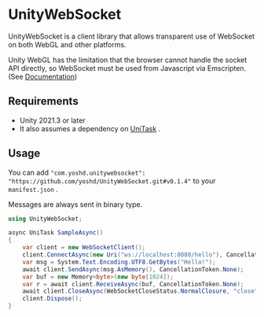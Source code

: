 # UnityWebSocket

UnityWebSocket is a client library that allows transparent use of WebSocket on both WebGL and other platforms.

Unity WebGL has the limitation that the browser cannot handle the socket API directly, so WebSocket must be used from Javascript via Emscripten. (See [Documentation](https://docs.unity3d.com/2021.3/Documentation/Manual/webgl-networking.html))

## Requirements

- Unity 2021.3 or later
- It also assumes a dependency on [UniTask](https://github.com/Cysharp/UniTask) .

## Usage

You can add `"com.yoshd.unitywebsocket": "https://github.com/yoshd/UnityWebSocket.git#v0.1.4"` to your `manifest.json` .

Messages are always sent in binary type.

```cs
using UnityWebSocket;

async UniTask SampleAsync()
{
    var client = new WebSocketClient();
    client.ConnectAsync(new Uri("ws://localhost:8080/hello"), CancellationToken.None);
    var msg = System.Text.Encoding.UTF8.GetBytes("Hello!");
    await client.SendAsync(msg.AsMemory(), CancellationToken.None);
    var buf = new Memory<byte>(new byte[1024]);
    var r = await client.ReceiveAsync(buf, CancellationToken.None);
    await client.CloseAsync(WebSocketCloseStatus.NormalClosure, "close", CancellationToken.None);
    client.Dispose();
}
```

